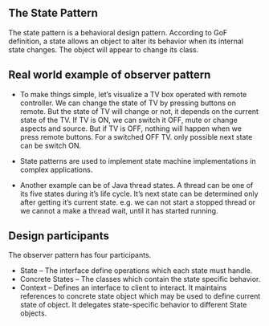 <h2>The State Pattern</h2>

The state pattern is a behavioral design pattern. According to GoF definition, a state allows an object to alter its behavior when its internal state changes. The object will appear to change its class.

<h2>Real world example of observer pattern</h2>

- To make things simple, let’s visualize a TV box operated with remote controller. We can change the state of TV by pressing buttons on remote. But the state of TV will change or not, it depends on the current state of the TV. If TV is ON, we can switch it OFF, mute or change aspects and source. But if TV is OFF, nothing will happen when we press remote buttons. For a switched OFF TV. only possible next state can be switch ON.

- State patterns are used to implement state machine implementations in complex applications.
- Another example can be of Java thread states. A thread can be one of its five states during it’s life cycle. It’s next state can be determined only after getting it’s current state. e.g. we can not start a stopped thread or we cannot a make a thread wait, until it has started running.

<h2>Design participants</h2>

The observer pattern has four participants.

- State – The interface define operations which each state must handle.
- Concrete States – The classes which contain the state specific behavior.
- Context – Defines an interface to client to interact. It maintains references to concrete state object which may be used to define current state of object. It delegates state-specific behavior to different State objects.

